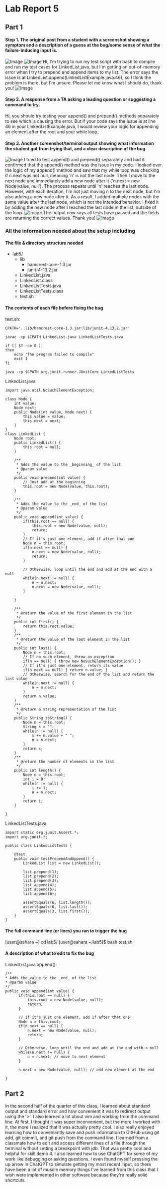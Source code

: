 # Lab Report 5 # 

## Part 1 ##
#### Step 1. The original post from a student with a screenshot showing a symptom and a description of a guess at the bug/some sense of what the failure-inducing input is. ####
![Image](failureinput.png)
![Image](bashsymptom.png)
Hi, I'm trying to run my test script with bash to compile and run my test cases for LinkedList.java, but I'm getting an out-of-memory error when I try to prepend and append items to my list. The error says the issue is at LinkedList.append(LinkedListExample.java:46), so I think the problem is there, but I'm unsure. Please let me know what I should do, thank you!
![Image](where.png)

#### Step 2. A response from a TA asking a leading question or suggesting a command to try. ####
Hi, you should try testing your append() and prepend() methods separately to see which is causing the error. But if your code says the issue is at line 46 in your LinkedListExample.java, I would review your logic for appending an element after the root and your while loop. 

#### Step 3. Another screenshot/terminal output showing what information the student got from trying that, and a clear description of the bug. ####
![Image](try.png)
I tried to test append() and prepend() separately and had it confirmed that the append() method was the issue in my code. I looked over the logic of my append() method and saw that my while loop was checking if n.next was not null, meaning 'n' is not the last node. Then I move to the next node and immediately add a new node after it ('n.next = new Node(value, null'). The process repeats until 'n' reaches the last node. However, with each iteration, I'm not just moving n to the next node, but I'm also adding a new node after it. As a result, I added multiple nodes with the same value after the last node, which is not the intended behavior. I fixed it by adding the new node after I reached the last node in the list, outside of the loop. 
![Image](fixed.png)
The output now says all tests have passed and the fields are returning the correct values. Thank you!
![Image](fixedoutput.png)

### All the information needed about the setup including ###
#### The file & directory structure needed #### 
- lab5/ 
  - lib
    - hamcrest-core-1.3.jar
    - junit-4-13.2.jar
  - LinkedList.java
  - LinkedList.class
  - LinkedListTests.java
  - LinkedListTests.class
  - test.sh
#### The contents of each file before fixing the bug ####
test.sh: 
```
CPATH='.:lib/hamcrest-core-1.3.jar:lib/junit-4.13.2.jar'

javac -cp $CPATH LinkedList.java LinkedListTests.java

if [[ $? -ne 0 ]]
then 
    echo "The program failed to compile"
    exit 1
fi

java -cp $CPATH org.junit.runner.JUnitCore LinkedListTests
```
LinkedList.java

```
import java.util.NoSuchElementException;

class Node {
    int value;
    Node next;
    public Node(int value, Node next) {
        this.value = value;
        this.next = next;
    }
}
class LinkedList {
    Node root;
    public LinkedList() {
        this.root = null;
    }
    
    /**
     * Adds the value to the _beginning_ of the list
     * @param value
     */
    public void prepend(int value) {
        // Just add at the beginning
        this.root = new Node(value, this.root);
    }

    /**
     * Adds the value to the _end_ of the list
     * @param value
     */ 
    public void append(int value) {
        if(this.root == null) {
            this.root = new Node(value, null);
            return;
        }
        // If it's just one element, add if after that one
        Node n = this.root;
        if(n.next == null) {
            n.next = new Node(value, null);
            return;
        }
        
        // Otherwise, loop until the end and add at the end with a null
        while(n.next != null) {
            n = n.next;
            n.next = new Node(value, null);
        }
        
    }

    /**
     * @return the value of the first element in the list
     */
    public int first() {
        return this.root.value;
    }
    /**
     * @return the value of the last element in the list
     */
    public int last() {
        Node n = this.root;
        // If no such element, throw an exception
        if(n == null) { throw new NoSuchElementException(); }
        // If it's just one element, return its value
        if(n.next == null) { return n.value; }
        // Otherwise, search for the end of the list and return the last value
        while(n.next != null) {
            n = n.next;
        }
        return n.value;
    }
    /**
     * @return a string representation of the list
     */
    public String toString() {
        Node n = this.root;
        String s = "";
        while(n != null) {
            s += n.value + " ";
            n = n.next;
        }
        return s;
    }
    /**
     * @return the number of elements in the list
     */ 
    public int length() {
        Node n = this.root;
        int i = 0;
        while(n != null) {
            i += 1;
            n = n.next;
        }
        return i;
    }
    
}
```

LinkedListTests.java

```
import static org.junit.Assert.*;
import org.junit.*;

public class LinkedListTests {

    @Test
    public void testPrependAndAppend() {
        LinkedList list = new LinkedList();
        
        list.prepend(1);
        list.prepend(2);
        list.prepend(3);
        list.append(4);
        list.append(5);
        list.append(6);

        assertEquals(6, list.length()); 
        assertEquals(6, list.last());
        assertEquals(3, list.first());
    }
}
```
#### The full command line (or lines) you ran to trigger the bug #### 
[user@sahara ~] cd lab5/
[user@sahara ~/lab5]$ bash test.sh
#### A description of what to edit to fix the bug #### 

LinkedList.java append(): 
```
/**
* Adds the value to the _end_ of the list
* @param value
*/ 
public void append(int value) {
      if(this.root == null) {
          this.root = new Node(value, null);
          return;
      }

      // If it's just one element, add if after that one
      Node n = this.root;
      if(n.next == null) {
          n.next = new Node(value, null);
          return;
      }
        
      // Otherwise, loop until the end and add at the end with a null
      while(n.next != null) {
          n = n.next; // move to next element 
      }

      n.next = new Node(value, null); // add new element at the end 
        
}
```
## Part 2 ##
In the second half of the quarter of this class, I learned about standard output and standard error and how convenient it was to redirect output using the '>'. I also learned a lot about vim and working from the command line. At first, I thought it was super inconvenient, but the more I worked with it, the more I realized that it was actually pretty cool. I also really enjoyed learning how to conveniently save and push information to GitHub using git add, git commit, and git push from the command line. I learned from a classmate how to edit and access different lines of a file through the terminal without setting a breakpoint with jdb. That was pretty cool and helpful for skill demo 4. I also learned how to use ChatGPT for some of my work like debugging or asking questions. I even found myself pressing the up arrow in ChatGPT to simulate getting my most recent input, so there have been a lot of muscle memory things I've learned from this class that I wish were implemented in other software because they're really solid shortcuts.
